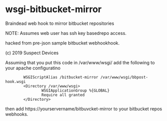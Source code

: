 # wsgi-bitbucket-mirror
Braindead web hook to mirror bitbucket repositories
 
NOTE: Assumes web user has ssh key basedrepo access.

hacked from pre-json sample bitbucket webhookhook.

(c) 2019 Suspect Devices

Assuming that you put this code in /var/www/wsgi/ add the following to your apache configuratino 
``` 
        WSGIScriptAlias /bitbucket-mirror /var/www/wsgi/bbpost-hook.wsgi
        <Directory /var/www/wsgi>
                WSGIApplicationGroup %{GLOBAL}
                Require all granted
        </Directory> 
 ```
 then add https://yourservername/bitbuvcket-mirror to your bitbucket repos webhooks.
